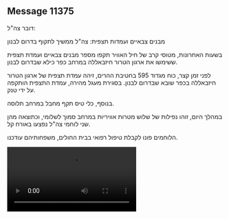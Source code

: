 ## Message 11375

דובר צה"ל:

מבנים צבאיים ועמדות תצפית: צה"ל ממשיך לתקוף בדרום לבנון

בשעות האחרונות, מטוסי קרב של חיל האוויר תקפו מספר מבנים צבאיים ועמדת תצפית ששימשו את ארגון הטרור חיזבאללה במרחב כפר כילא שבדרום לבנון.

לפני זמן קצר, כוח מגדוד 595 בחטיבת ההרים, זיהה עמדת תצפית של ארגון הטרור חיזבאללה בכפר שובא שבדרום לבנון. בסגירת מעגל מהירה, עמדת התצפית הותקפה על ידי טנק. 

בנוסף, כלי טיס תקף מחבל במרחב תלוסה. 

במהלך היום, זוהו נפילות של שלוש מטרות אוויריות במרחב סמוך לשלומי, וכתוצאה מהן שני לוחמי צה"ל נפצעו באורח קל.

הלוחמים פונו לקבלת טיפול רפואי בבית החולים, משפחותיהם עודכנו.

![Video](https://data.iron-swords.co.il/2024/September/09/11375/11375_media.mp4)
